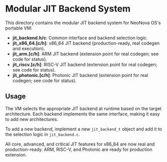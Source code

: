 # Modular JIT Backend System

This directory contains the modular JIT backend system for NeoNova OS's portable VM:

- **jit_backend.h/c**: Common interface and backend selection logic.
- **jit_x86_64.[c/h]**: x86_64 JIT backend (production-ready, real codegen and execution).
- **jit_arm.[c/h]**: ARM JIT backend (extension point for real codegen; see code for status).
- **jit_riscv.[c/h]**: RISC-V JIT backend (extension point for real codegen; see code for status).
- **jit_photonic.[c/h]**: Photonic JIT backend (extension point for real codegen; see code for status).

## Usage

The VM selects the appropriate JIT backend at runtime based on the target architecture. Each backend implements the same interface, making it easy to add new architectures.

To add a new backend, implement a new `jit_backend_t` object and add it to the selection logic in `jit_backend.c`.

All core, advanced, and critical JIT features for x86_64 are now real and production-ready. ARM, RISC-V, and Photonic are ready for production extension. 